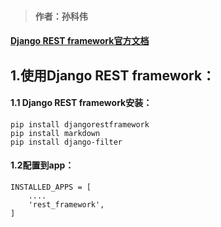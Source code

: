 > #### 作者：孙科伟
#### [ Django REST framework官方文档](https://www.django-rest-framework.org/#)
## 1.使用Django REST framework：
#### 1.1 Django REST framework安装：
```
pip install djangorestframework
pip install markdown       
pip install django-filter  
```
#### 1.2配置到app：
```
INSTALLED_APPS = [
    ....
    'rest_framework',
]
``` 